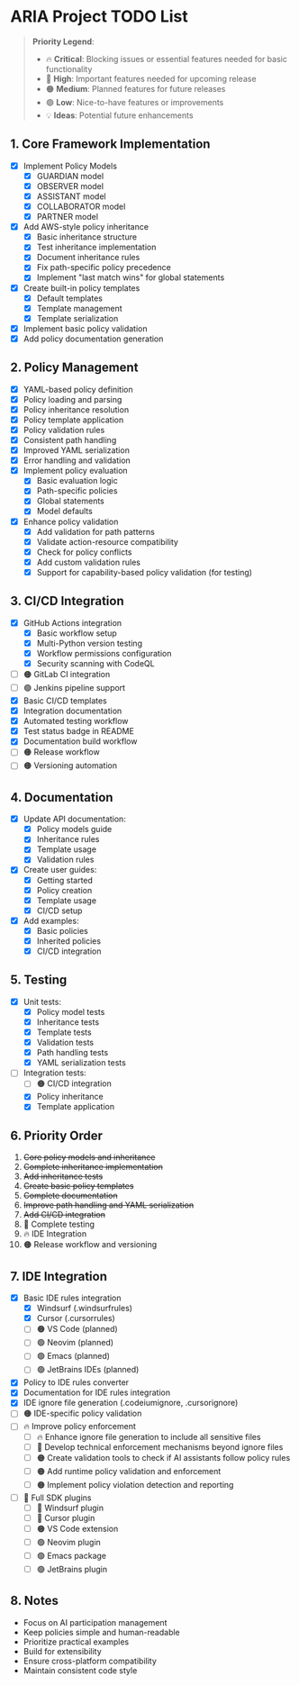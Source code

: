 # ARIA Project TODO List

> **Priority Legend**:
> - 🔥 **Critical**: Blocking issues or essential features needed for basic functionality
> - 🔴 **High**: Important features needed for upcoming release
> - 🟠 **Medium**: Planned features for future releases
> - 🟢 **Low**: Nice-to-have features or improvements
> - 💡 **Ideas**: Potential future enhancements

## 1. Core Framework Implementation
- [x] Implement Policy Models
  * [x] GUARDIAN model
  * [x] OBSERVER model
  * [x] ASSISTANT model
  * [x] COLLABORATOR model
  * [x] PARTNER model
- [x] Add AWS-style policy inheritance
  * [x] Basic inheritance structure
  * [x] Test inheritance implementation
  * [x] Document inheritance rules
  * [x] Fix path-specific policy precedence
  * [x] Implement "last match wins" for global statements
- [x] Create built-in policy templates
  * [x] Default templates
  * [x] Template management
  * [x] Template serialization
- [x] Implement basic policy validation
- [x] Add policy documentation generation

## 2. Policy Management
- [x] YAML-based policy definition
- [x] Policy loading and parsing
- [x] Policy inheritance resolution
- [x] Policy template application
- [x] Policy validation rules
- [x] Consistent path handling
- [x] Improved YAML serialization
- [x] Error handling and validation
- [x] Implement policy evaluation
  * [x] Basic evaluation logic
  * [x] Path-specific policies
  * [x] Global statements
  * [x] Model defaults
- [x] Enhance policy validation
  * [x] Add validation for path patterns
  * [x] Validate action-resource compatibility
  * [x] Check for policy conflicts
  * [x] Add custom validation rules
  * [x] Support for capability-based policy validation (for testing)

## 3. CI/CD Integration
- [x] GitHub Actions integration
  * [x] Basic workflow setup
  * [x] Multi-Python version testing
  * [x] Workflow permissions configuration
  * [x] Security scanning with CodeQL
- [ ] 🟠 GitLab CI integration
- [ ] 🟢 Jenkins pipeline support
- [x] Basic CI/CD templates
- [x] Integration documentation
- [x] Automated testing workflow
- [x] Test status badge in README
- [x] Documentation build workflow
- [ ] 🟠 Release workflow
- [ ] 🟠 Versioning automation

## 4. Documentation
- [x] Update API documentation:
  * [x] Policy models guide
  * [x] Inheritance rules
  * [x] Template usage
  * [x] Validation rules
- [x] Create user guides:
  * [x] Getting started
  * [x] Policy creation
  * [x] Template usage
  * [x] CI/CD setup
- [x] Add examples:
  * [x] Basic policies
  * [x] Inherited policies
  * [x] CI/CD integration

## 5. Testing
- [x] Unit tests:
  * [x] Policy model tests
  * [x] Inheritance tests
  * [x] Template tests
  * [x] Validation tests
  * [x] Path handling tests
  * [x] YAML serialization tests
- [ ] Integration tests:
  * [ ] 🟠 CI/CD integration
  * [x] Policy inheritance
  * [x] Template application

## 6. Priority Order
1. ~~Core policy models and inheritance~~ 
2. ~~Complete inheritance implementation~~
3. ~~Add inheritance tests~~
4. ~~Create basic policy templates~~
5. ~~Complete documentation~~
6. ~~Improve path handling and YAML serialization~~
7. ~~Add CI/CD integration~~
8. 🔴 Complete testing
9. 🔥 IDE Integration
10. 🟠 Release workflow and versioning

## 7. IDE Integration
- [x] Basic IDE rules integration
  * [x] Windsurf (.windsurfrules)
  * [x] Cursor (.cursorrules)
  * [ ] 🟠 VS Code (planned)
  * [ ] 🟢 Neovim (planned)
  * [ ] 🟢 Emacs (planned)
  * [ ] 🟢 JetBrains IDEs (planned)
- [x] Policy to IDE rules converter
- [x] Documentation for IDE rules integration
- [x] IDE ignore file generation (.codeiumignore, .cursorignore)
- [ ] 🟠 IDE-specific policy validation
- [ ] 🔥 Improve policy enforcement
  * [ ] 🔥 Enhance ignore file generation to include all sensitive files
  * [ ] 🔴 Develop technical enforcement mechanisms beyond ignore files
  * [ ] 🟠 Create validation tools to check if AI assistants follow policy rules
  * [ ] 🟠 Add runtime policy validation and enforcement
  * [ ] 🟠 Implement policy violation detection and reporting
- [ ] 🔴 Full SDK plugins
  * [ ] 🔴 Windsurf plugin
  * [ ] 🔴 Cursor plugin
  * [ ] 🟠 VS Code extension
  * [ ] 🟢 Neovim plugin
  * [ ] 🟢 Emacs package
  * [ ] 🟢 JetBrains plugin

## 8. Notes
- Focus on AI participation management
- Keep policies simple and human-readable
- Prioritize practical examples
- Build for extensibility
- Ensure cross-platform compatibility
- Maintain consistent code style